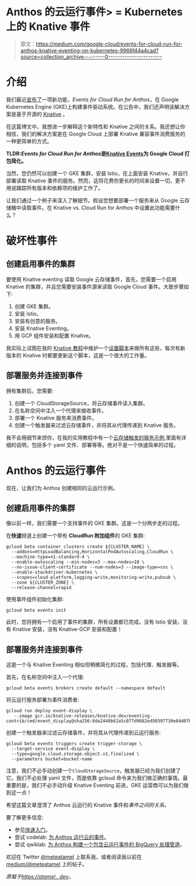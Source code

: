 # Anthos 的云运行事件> = Kubernetes 上的 Knative 事件

> 原文：<https://medium.com/google-cloud/events-for-cloud-run-for-anthos-knative-eventing-on-kubernetes-9966f44a4cad?source=collection_archive---------0----------------------->

# 介绍

我们最近[宣布了](https://cloud.google.com/blog/products/serverless/cloud-run-for-anthos-adds-events)一项新功能，*Events for Cloud Run for Anthos*，在 Google Kubernetes Engine (GKE)上构建事件驱动系统。在公告中，我们还声明该解决方案是基于开源的 [Knative](https://knative.dev/) 。

在这篇博文中，我想进一步解释这个新特性和 Knative 之间的关系。我还想让你相信，我们的解决方案是在 Google Cloud 上部署 Knative 兼容事件消费服务的一种更简单的方式。

**TLDR:*Events for Cloud Run for Anthos*是**[**Knative Events**](https://knative.dev/docs/eventing/)**为 Google Cloud 打包简化。**

当然，您仍然可以创建一个 GKE 集群，安装 Istio，在上面安装 Knative，并自行部署读取 Knative 事件的服务。然而，这将花费你更长的时间来设置一切，更不用说跟踪所有版本和依赖项的维护工作了。

让我们通过一个例子来深入了解细节。假设您想要部署一个服务来从 Google 云存储桶中读取事件。在 Knative vs. Cloud Run for Anthos 中设置此功能需要什么？

# 破坏性事件

## 创建启用事件的集群

要使用 Knative eventing 读取 Google 云存储事件，首先，您需要一个启用 Knative 的集群，并且您需要安装事件源来读取 Google Cloud 事件。大致步骤如下:

1.  创建 GKE 集群。
2.  安装 Istio。
3.  安装有创意的服务。
4.  安装 Knative Eventing。
5.  用 GCP 组件安装和配置 Knative。

我实际上试图在我的 [Knative 教程](https://medium.com/r?url=https%3A%2F%2Fgithub.com%2Fmeteatamel%2Fknative-tutorial)中维护一个[设置脚本](https://github.com/meteatamel/knative-tutorial/tree/master/setup)来做所有这些，每次有新版本的 Knative 时都要更新这个脚本，这是一个很大的工作量。

## 部署服务并连接到事件

拥有集群后，您需要:

1.  创建一个 CloudStorageSource，将云存储事件读入集群。
2.  在名称空间中注入一个代理来接收事件。
3.  部署一个 Knative 服务来消费事件。
4.  创建一个触发器来过滤云存储事件，并将其从代理传递到 Knative 服务。

我不会用细节来烦你，在我的实用教程中有一个[云存储触发的服务示例](https://github.com/meteatamel/knative-tutorial/blob/master/docs/storageeventing.md),里面有详细的说明，包括多个 yaml 文件、部署等等。绝对不是一个快速简单的过程。

# Anthos 的云运行事件

现在，让我们为 Anthos 创建相同的云运行示例。

## 创建启用事件的集群

像以前一样，我们需要一个支持事件的 GKE 集群。这是一个分两步走的过程。

在**快速**频道上创建一个带有 **CloudRun 附加组件**的 GKE 集群:

```
gcloud beta container clusters create ${CLUSTER_NAME} \
  --addons=HttpLoadBalancing,HorizontalPodAutoscaling,CloudRun \
  --machine-type=n1-standard-4 \
  --enable-autoscaling --min-nodes=3 --max-nodes=10 \
  --no-issue-client-certificate --num-nodes=3 --image-type=cos \
  --enable-stackdriver-kubernetes \
  --scopes=cloud-platform,logging-write,monitoring-write,pubsub \
  --zone ${CLUSTER_ZONE} \
  --release-channel=rapid
```

使用事件组件初始化集群:

```
gcloud beta events init
```

此时，您将拥有一个启用了事件的集群，所有设置都已完成。没有 Istio 安装，没有 Knative 安装，没有 Knative-GCP 安装和配置！

## 部署服务并连接到事件

这是一个与 Knative Eventing 相似但稍微简化的过程，包括代理、触发器等。

首先，在名称空间中注入一个代理:

```
gcloud beta events brokers create default --namespace default
```

将云运行服务部署为事件消费者:

```
gcloud run deploy event-display \
   --image gcr.io/knative-releases/knative.dev/eventing-contrib/cmd/event_display@sha256:8da2440b62a5c077d9882ed50397730e84d07037b1c8a3e40ff6b89c37332b27
```

创建一个触发器来过滤云存储事件，并将其从代理传递到云运行服务:

```
gcloud beta events triggers create trigger-storage \
  --target-service event-display \
  --type=google.cloud.storage.object.v1.finalized \
  --parameters bucket=bucket-name
```

注意，我们不必手动创建一个`CloudStorageSource`，触发器已经为我们创建了它。我们不必处理 yaml 文件，而是依靠 gcloud 命令来为我们做正确的事情。最重要的是，我们不必手动升级 Knative Eventing 前进，GKE 运营商可以为我们做到这一点！

希望这篇文章澄清了 Anthos 云运行的 Knative 事件和*事件之间的关系。*

要了解更多信息:

*   参见[快速入门](https://cloud.google.com/run/docs/events/anthos/quickstart)。
*   尝试 codelab: [为 Anthos 运行云的事件](https://codelabs.developers.google.com/codelabs/cloud-run-events-anthos/)。
*   尝试 qwiklab: [为 Anthos 构建一个包含云运行事件的 BigQuery 处理管道](https://google.qwiklabs.com/focuses/14220?parent=catalog)。

欢迎在 Twitter [@meteatamel](https://twitter.com/meteatamel) 上联系我，或者阅读我以前在 [medium/@meteatamel](/@meteatamel) 上的帖子。

*原载于*[*https://atamel . dev*](https://atamel.dev/posts/2020/10-09_events_cloud_run_anthos_knative_eventing/)*。*